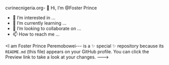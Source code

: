 cvrinecnigeria.org- 👋 Hi, I’m @Foster Prince
- 👀 I’m interested in ...
- 🌱 I’m currently learning ...
- 💞️ I’m looking to collaborate on ...
- 📫 How to reach me ...

<I am Foster Prince Peremobowei--- is a ✨ special ✨ repository because its `README.md` (this file) appears on your GitHub profile.
You can click the Preview link to take a look at your changes.
--->
